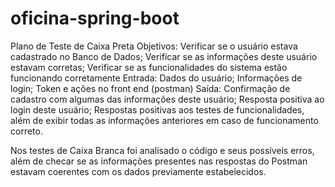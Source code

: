# oficina-spring-boot
Plano de Teste de Caixa Preta
Objetivos: Verificar se o usuário estava cadastrado no Banco de Dados; Verificar se as informações deste usuário estavam corretas; Verificar se as funcionalidades do sistema estão funcionando corretamente
Entrada: Dados do usuário; Informações de login; Token e ações no front end (postman)
Saída: Confirmação de cadastro com algumas das informações deste usuário; Resposta positiva ao login deste usuário; Respostas positivas aos testes de funcionalidades, além de exibir todas as informações anteriores em caso de funcionamento correto.


Nos testes de Caixa Branca foi analisado o código e seus possíveis erros, além de checar se as informações presentes nas respostas do Postman estavam coerentes com os dados previamente estabelecidos.
